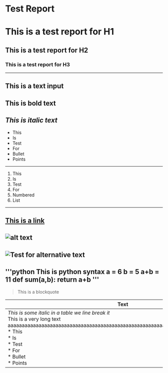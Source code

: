 # Test Report
# This is a test report for H1
## This is a test report for H2
### This is a test report for H3
---
This is a text input
---
**This is bold text**
---
*This is italic text*
---
* This
* Is
* Test
* For
* Bullet
* Points
---
1. This
2. Is
3. Test
4. For
5. Numbered
6. List
---
[This is a link](https://www.google.com/)
---
![alt text](./image.png 'Test Image')
---
![Test for alternative text](./non_existent_image.png 'Non existent image')
---
'''python
 This is python syntax 
 a = 6 
 b = 5 
 a+b = 11 
 def sum(a,b): 
    return a+b 
'''
---
> This is a blockquote

|Text|Image1|Image2|
|---|---|---|
|*This is some italic in a table we line break it*<br />This is a very long text aaaaaaaaaaaaaaaaaaaaaaaaaaaaaaaaaaaaaaaaaaaaaaaaaaaaaaaaaaaaaaaaaaaaaaaaaaaaaaaaaa<br />* This<br />* Is<br />* Test<br />* For<br />* Bullet<br />* Points<br />|This is the firts image.<br />![alt text](./image.png 'This is an image in a table')<br />|This is the second image<br />![alt text](./image.png 'This is an image in a table')<br />|